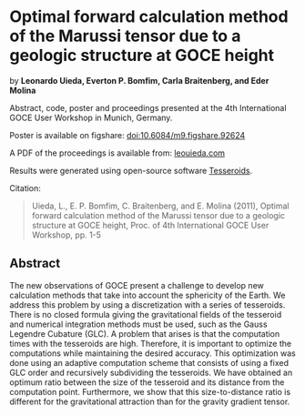 # Optimal forward calculation method of the Marussi tensor due to a geologic structure at GOCE height

by **Leonardo Uieda, Everton P. Bomfim, Carla Braitenberg, and Eder Molina**

Abstract, code, poster and proceedings presented at the 4th International GOCE
User Workshop in Munich, Germany.

Poster is available on figshare:
[doi:10.6084/m9.figshare.92624](http://dx.doi.org/10.6084/m9.figshare.92624)

A PDF of the proceedings is available from: [leouieda.com](http://www.leouieda.com/talks.html)

Results were generated using open-source software
[Tesseroids](http://www.leouieda.com/tesseroids/).

Citation:

> Uieda, L., E. P. Bomfim, C. Braitenberg, and E. Molina (2011), Optimal forward
> calculation method of the Marussi tensor due to a geologic structure at GOCE
> height, Proc. of 4th International GOCE User Workshop, pp. 1-5

## Abstract

The new observations of GOCE present a challenge to develop new calculation
methods that take into account the sphericity of the Earth. We address this
problem by using a discretization with a series of tesseroids. There is no
closed formula giving the gravitational fields of the tesseroid and numerical
integration methods must be used, such as the Gauss Legendre Cubature (GLC). A
problem that arises is that the computation times with the tesseroids are high.
Therefore, it is important to optimize the computations while maintaining the
desired accuracy. This optimization was done using an adaptive computation
scheme that consists of using a fixed GLC order and recursively subdividing the
tesseroids. We have obtained an optimum ratio between the size of the tesseroid
and its distance from the computation point. Furthermore, we show that this
size-to-distance ratio is different for the gravitational attraction than for
the gravity gradient tensor.
